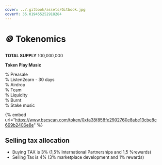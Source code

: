```yaml
---
cover: ../.gitbook/assets/Gitbook.jpg
coverY: 35.019455252918284
---
```


# 🪙 Tokenomics

**TOTAL SUPPLY** 100,000,000

**Token Play Music**

%  Preasale \
%  Listen2earn - 30 days\
%  Airdrop\
%  Team\
%   Liquidity\
%  Burnt\
%  Stake music

{% embed url="https://www.bscscan.com/token/0xfa38f858fe2902760e8abe13cbe8c699b2406e8e" %}

## &#x20;Selling tax allocation

* Buying TAX is 3% (1,5% International Partnerships and 1,5 %rewards)
* Selling Tax is 4% (3% marketplace development and 1% rewards)
